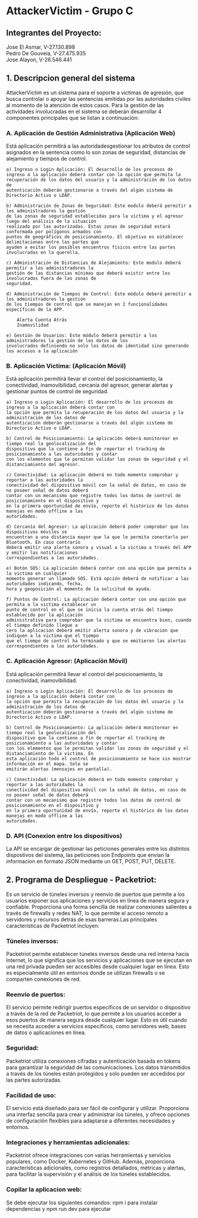 # AttackerVictim - Grupo C

## Integrantes del Proyecto:

Jose El Asmar, V-27.130.898  
Pedro De Gouveia, V-27.475.935  
Jose Alayon, V-26.546.441  


## 1. Descripcion general del sistema

AttackerVictim es un sistema para el soporte a victimas de agresión, que busca controlar o apoyar las
sentencias emitidas por las autoridades civiles al momento de la atención de estos casos. Para la gestión
de las actividades involucradas en el sistema se deberán desarrollar 4 componentes principales que se
listan a continuación:

### A. Aplicación de Gestión Administrativa (Aplicación Web)

Está aplicación permitirá a las autoridadesgestionar los atributos de control asignados en la sentencia 
como lo son zonas de seguridad, distancias de alejamiento y tiempos de control.

    a) Ingreso o Login Aplicación: El desarrollo de los procesos de ingreso a la aplicación deberá contar con la opción que permita la recuperación de los datos del usuario y la administración de los datos de
    autenticación deberán gestionarse a través del algún sistema de Directorio Activo o LDAP.

    b) Administración de Zonas de Seguridad: Este modulo deberá permitir a los administradores la gestión
    de las zonas de seguridad establecidas para la victima y el agresor luego del análisis de la situación
    realizado por las autorizadas. Estas zonas de seguridad estará conformada por polígonos armados con
    puntos de geográficos de posicionamiento. El objetivo es establecer delimitaciones entre las partes que
    ayuden a evitar los posibles encuentros físicos entre las partes involucradas en la querella.

    c) Administración de Distancias de Alejamiento: Este modulo deberá permitir a los administradores la
    gestión de las distancias mínimas que deberá existir entre los involucrados fuera de las zonas de
    seguridad.

    d) Administración de Tiempos de Control: Este módulo deberá permitir a los administradores la gestión
    de los tiempos de control que se manejan en 2 funcionalidades específicas de la APP.

        Alerta Cuenta Atrás
        Inamovilidad

    e) Gestión de Usuarios: Este módulo deberá permitir a los administradores la gestión de los datos de los
    involucrados definiendo no solo los datos de identidad sino generando los accesos a la aplicación

### B. Aplicación Victima: (Aplicación Móvil)

Está aplicación permitirá llevar el control del posicionamiento, la conectividad, inamovibilidad, cercanía 
del agresor, generar alertas y gestionar puntos de control de seguridad.

    a) Ingreso o Login Aplicación: El desarrollo de los procesos de ingreso a la aplicación deberá contar con
    la opción que permita la recuperación de los datos del usuario y la administración de los datos de
    autenticación deberán gestionarse a través del algún sistema de Directorio Activo o LDAP.

    b) Control de Posicionamiento: La aplicación deberá monitorear en tiempo real la geolocalización del
    dispositivo que la contiene a fin de reportar el tracking de posicionamiento a las autoridades y contar
    con los elementos que le permitan validar las zonas de seguridad y el distanciamiento del agresor.

    c) Conectividad: La aplicación deberá en todo momento comprobar y reportar a las autoridades la
    conectividad del dispositivo móvil con la señal de datos, en caso de no poseer señal de datos deberá
    contar con un mecanismo que registre todos los datos de control de posicionamiento en el dispositivo y
    en la primera oportunidad de envío, reporte el histórico de los datos manejas en modo offline a las
    autoridades.

    d) Cercanía del Agresor: La aplicación deberá poder comprobar que los dispositivos móviles se
    encuentran a una distancia mayor que la que le permita conectarlo por Bluetooth. En caso contrarío
    deberá emitir una alerta sonora y visual a la victima a través del APP y emitir las notificaciones
    correspondientes a las autoridades.

    e) Botón SOS: La aplicación deberá contar con una opción que permita a la victima en cualquier
    momento generar un llamado SOS. Está opción deberá de notificar a las autoridades indicando, fecha,
    hora y geoposición al momento de la solicitud de ayuda.

    f) Puntos de Control: La aplicación deberá contar con una opción que permita a la victima establecer un
    punto de control en el que se inicia la cuenta atrás del tiempo establecido por la aplicación
    administrativa para comprobar que la victima se encuentra bien, cuando el tiempo definido llegue a
    cero la aplicación deberá emitir alerta sonora y de vibración que indiquen a la victima que el tiempo
    que el tiempo de control ha terminado y que se emitieron las alertas correspondientes a las autoridades.

### C. Aplicación Agresor: (Aplicación Móvil)

Está aplicación permitirá llevar el control del posicionamiento, la conectividad, inamovibilidad.

    a) Ingreso o Login Aplicación: El desarrollo de los procesos de ingreso a la aplicación deberá contar con
    la opción que permita la recuperación de los datos del usuario y la administración de los datos de
    autenticación deberán gestionarse a través del algún sistema de Directorio Activo o LDAP.

    b) Control de Posicionamiento: La aplicación deberá monitorear en tiempo real la geolocalización del
    dispositivo que la contiene a fin de reportar el tracking de posicionamiento a las autoridades y contar
    con los elementos que le permitan validar las zonas de seguridad y el distanciamiento de la victima. En
    esta aplicación todo el control de posicionamiento se hace sin mostrar información en el mapa. Solo se
    emitirán alertas (mensajes en pantalla).

    c) Conectividad: La aplicación deberá en todo momento comprobar y reportar a las autoridades la
    conectividad del dispositivo móvil con la señal de datos, en caso de no poseer señal de datos deberá
    contar con un mecanismo que registre todos los datos de control de posicionamiento en el dispositivo y
    en la primera oportunidad de envío, reporte el histórico de los datos manejas en modo offline a las
    autoridades.

### D. API (Conexion entre los dispositivos)
La API se encargar de gestionar las peticiones generales entre los distintos dispostivos del sistema, las
peticiones son Endpoints que envian la informacion en formato JSON mediante un GET, POST, PUT, DELETE.

## 2. Programa de Despliegue - Packetriot:

Es un servicio de túneles inversos y reenvío de puertos que permite a los usuarios exponer sus aplicaciones y servicios en línea de manera segura y confiable. Proporciona una forma sencilla de realizar conexiones salientes a través de firewalls y redes NAT, lo que permite el acceso remoto a servidores y recursos detrás de esas barreras.Las principales características de Packetriot incluyen:

### Túneles inversos: 
Packetriot permite establecer túneles inversos desde una red interna hacia Internet, lo que significa que los servicios y aplicaciones que se ejecutan en una red privada pueden ser accesibles desde cualquier lugar en línea. Esto es especialmente útil en entornos donde se utilizan firewalls o se comparten conexiones de red.

### Reenvío de puertos: 
El servicio permite redirigir puertos específicos de un servidor o dispositivo a través de la red de Packetriot, lo que permite a los usuarios acceder a esos puertos de manera segura desde cualquier lugar. Esto es útil cuando se necesita acceder a servicios específicos, como servidores web, bases de datos o aplicaciones en línea.

### Seguridad: 
Packetriot utiliza conexiones cifradas y autenticación basada en tokens para garantizar la seguridad de las comunicaciones. Los datos transmitidos a través de los túneles están protegidos y solo pueden ser accedidos por las partes autorizadas.

### Facilidad de uso: 
El servicio está diseñado para ser fácil de configurar y utilizar. Proporciona una interfaz sencilla para crear y administrar los túneles, y ofrece opciones de configuración flexibles para adaptarse a diferentes necesidades y entornos.

### Integraciones y herramientas adicionales: 
Packetriot ofrece integraciones con varias herramientas y servicios populares, como Docker, Kubernetes y GitHub. Además, proporciona características adicionales, como registros detallados, métricas y alertas, para facilitar la supervisión y el análisis de los túneles establecidos.

### Copilar la aplicacion web:
Se debe ejecutar los siguientes comandos: npm i para instalar dependencias y npm run dev para ejecutar
